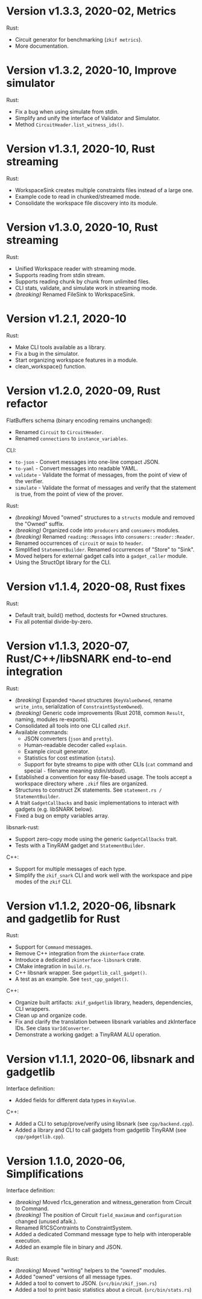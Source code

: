 # Version v1.3.3, 2020-02, Metrics

Rust:
- Circuit generator for benchmarking (`zkif metrics`).
- More documentation.

# Version v1.3.2, 2020-10, Improve simulator

Rust:
- Fix a bug when using simulate from stdin.
- Simplify and unify the interface of Validator and Simulator.
- Method `CircuitHeader.list_witness_ids()`.

# Version v1.3.1, 2020-10, Rust streaming

Rust:
- WorkspaceSink creates multiple constraints files instead of a large one.
- Example code to read in chunked/streamed mode.
- Consolidate the workspace file discovery into its module.

# Version v1.3.0, 2020-10, Rust streaming

Rust:
- Unified Workspace reader with streaming mode.
- Supports reading from stdin stream.
- Supports reading chunk by chunk from unlimited files.
- CLI stats, validate, and simulate work in streaming mode.
- *(breaking)* Renamed FileSink to WorkspaceSink.


# Version v1.2.1, 2020-10

Rust:
- Make CLI tools available as a library.
- Fix a bug in the simulator.
- Start organizing workspace features in a module.
- clean_workspace() function.

# Version v1.2.0, 2020-09, Rust refactor

FlatBuffers schema (binary encoding remains unchanged):
- Renamed `Circuit` to `CircuitHeader`.
- Renamed `connections` to `instance_variables`.

CLI:
- `to-json` - Convert messages into one-line compact JSON.
- `to-yaml` - Convert messages into readable YAML.
- `validate` - Validate the format of messages, from the point of view of the verifier.
- `simulate` - Validate the format of messages and verify that the statement is true, from the point of view of the prover.

Rust:
- *(breaking)* Moved "owned" structures to a `structs` module and removed the "Owned" suffix.
- *(breaking)* Organized code into `producers` and `consumers` modules.
- *(breaking)* Renamed `reading::Messages` into `consumers::reader::Reader`.
- Renamed occurrences of `circuit` or `main` to `header`.
- Simplified `StatementBuilder`. Renamed occurrences of "Store" to "Sink".
- Moved helpers for external gadget calls into a `gadget_caller` module.
- Using the StructOpt library for the CLI.


# Version v1.1.4, 2020-08, Rust fixes

Rust:
- Default trait, build() method, doctests for *Owned structures.
- Fix all potential divide-by-zero.


# Version v1.1.3, 2020-07, Rust/C++/libSNARK end-to-end integration

Rust:
- *(breaking)* Expanded `*Owned` structures (`KeyValueOwned`, rename `write_into`, serialization of `ConstraintSystemOwned`).
- *(breaking)* Generic code improvements (Rust 2018, common `Result`, naming, modules re-exports).
- Consolidated all tools into one CLI called `zkif`.
- Available commands:
    - JSON converters (`json` and `pretty`).
    - Human-readable decoder called `explain`.
    - Example circuit generator.
    - Statistics for cost estimation (`stats`).
    - Support for byte streams to pipe with other CLIs (`cat` command and special `-` filename meaning stdin/stdout).
- Established a convention for easy file-based usage. The tools accept a workspace directory where `.zkif` files are organized.
- Structures to construct ZK statements. See `statement.rs / StatementBuilder`.
- A trait `GadgetCallbacks` and basic implementations to interact with gadgets (e.g. libSNARK below).
- Fixed a bug on empty variables array.

libsnark-rust:
- Support zero-copy mode using the generic `GadgetCallbacks` trait.
- Tests with a TinyRAM gadget and `StatementBuilder`.

C++:
- Support for multiple messages of each type.
- Simplify the `zkif_snark` CLI and work well with the workspace and pipe modes of the `zkif` CLI.


# Version v1.1.2, 2020-06, libsnark and gadgetlib for Rust

Rust:
- Support for `Command` messages.
- Remove C++ integration from the `zkinterface` crate.
- Introduce a dedicated `zkinterface-libsnark` crate.
- CMake integration in `build.rs`.
- C++ libsnark wrapper. See `gadgetlib_call_gadget()`.
- A test as an example. See `test_cpp_gadget()`.

C++:
- Organize built artifacts: `zkif_gadgetlib` library, headers, dependencies, CLI wrappers.
- Clean up and organize code.
- Fix and clarify the translation between libsnark variables and zkInterface IDs. See class `VarIdConverter`.
- Demonstrate a working gadget: a TinyRAM ALU operation.


# Version v1.1.1, 2020-06, libsnark and gadgetlib

Interface definition:
- Added fields for different data types in `KeyValue`.

C++:
- Added a CLI to setup/prove/verify using libsnark (see `cpp/backend.cpp`).
- Added a library and CLI to call gadgets from gadgetlib TinyRAM (see `cpp/gadgetlib.cpp`).


# Version 1.1.0, 2020-06, Simplifications

Interface definition:
- *(breaking)* Moved r1cs_generation and witness_generation from Circuit to Command.
- *(breaking)* The position of Circuit `field_maximum` and `configuration` changed (unused afaik.).
- Renamed R1CSContraints to ConstraintSystem.
- Added a dedicated Command message type to help with interoperable execution.
- Added an example file in binary and JSON.

Rust:
- *(breaking)* Moved "writing" helpers to the "owned" modules.
- Added "owned" versions of all message types.
- Added a tool to convert to JSON. (`src/bin/zkif_json.rs`)
- Added a tool to print basic statistics about a circuit. (`src/bin/stats.rs`)
